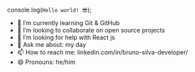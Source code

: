 console.log(`Hello world! 😎`);

- 🌱 I’m currently learning Git & GitHub
- 👯 I’m looking to collaborate on open source projects
- 🤔 I’m looking for help with React js
- 💬 Ask me about: my day
- 📫 How to reach me: linkedin.com/in/bruno-silva-developer/
- 😄 Pronouns: he/him
